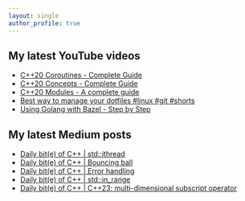 ```yaml
---
layout: single
author_profile: true
---
```


## My latest YouTube videos

<!--START_SECTION:youtube-->
* [C++20 Coroutines - Complete Guide](https://www.youtube.com/watch?v=w-dmOHhBX9o)
* [C++20 Concepts  - Complete Guide](https://www.youtube.com/watch?v=1So7onMFxJM)
* [C++20 Modules - A complete guide](https://www.youtube.com/watch?v=WRCwciJ5MTE)
* [Best way to manage your dotfiles #linux #git #shorts](https://www.youtube.com/watch?v=LHrB4TcU1JM)
* [Using Golang with Bazel - Step by Step](https://www.youtube.com/watch?v=mXLrk0ipwz4)
<!--END_SECTION:youtube-->

## My latest Medium posts

<!--START_SECTION:medium-->
* [Daily bit(e) of C++ | std::jthread](https://medium.com/@simontoth/daily-bit-e-of-c-std-jthread-30d745dc6885?source=rss-1e1de1006a93------2)
* [Daily bit(e) of C++ | Bouncing ball](https://medium.com/@simontoth/daily-bit-e-of-c-bouncing-ball-1569ef3fb419?source=rss-1e1de1006a93------2)
* [Daily bit(e) of C++ | Error handling](https://itnext.io/daily-bit-e-of-c-error-handling-7088462a7792?source=rss-1e1de1006a93------2)
* [Daily bit(e) of C++ | std::in_range](https://medium.com/@simontoth/daily-bit-e-of-c-std-in-range-10e5628d86fe?source=rss-1e1de1006a93------2)
* [Daily bit(e) of C++ | C++23: multi-dimensional subscript operator](https://medium.com/@simontoth/daily-bit-e-of-c-c-23-multi-dimensional-subscript-operator-3883054b1157?source=rss-1e1de1006a93------2)
<!--END_SECTION:medium-->